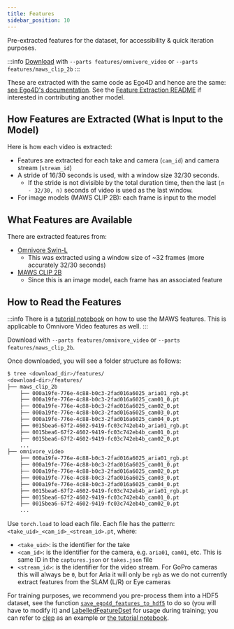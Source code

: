 ```yaml
---
title: Features
sidebar_position: 10
---
```


Pre-extracted features for the dataset, for accessibility & quick iteration purposes.

:::info
[Download](/download/) with `--parts features/omnivore_video` or `--parts features/maws_clip_2b`
:::

These are extracted with the same code as Ego4D and hence are the same: [see
Ego4D's documentation](https://ego4d-data.org/docs/data/features/#description).
See the [Feature Extraction
README](https://github.com/facebookresearch/Ego4d/tree/main/ego4d/features#adding-a-model)
if interested in contributing another model.

## How Features are Extracted (What is Input to the Model)

Here is how each video is extracted:
- Features are extracted for each take and camera (`cam_id`) and camera stream
  (`stream_id`)
- A stride of 16/30 seconds is used, with a window size 32/30 seconds. 
    - If the stride is not divisible by the total duration time, then
      the last `[n - 32/30, n)` seconds of video is used as the last window.
- For image models (MAWS CLIP 2B): each frame is input to the model


## What Features are Available

There are extracted features from:
- [Omnivore Swin-L](https://github.com/facebookresearch/omnivore/tree/main/omnivore#model-zoo)
   -  This was extracted using a window size of ~32 frames (more accurately 32/30 seconds)
- [MAWS CLIP 2B](https://github.com/facebookresearch/maws)
    - Since this is an image model, each frame has an associated feature

## How to Read the Features

:::info
There is a [tutorial notebook](https://github.com/facebookresearch/Ego4d/blob/main/notebooks/egoexo/EgoExo_MAWS_Features.ipynb) on how to use the MAWS features. This is applicable to Omnivore Video features as well.
:::


Download with `--parts features/omnivore_video` or `--parts features/maws_clip_2b`.

Once downloaded, you will see a folder structure as follows:

```bash
$ tree <download_dir>/features/
<download-dir>/features/
├── maws_clip_2b
    ├── 000a19fe-776e-4c88-b0c3-2fad016a6025_aria01_rgb.pt
    ├── 000a19fe-776e-4c88-b0c3-2fad016a6025_cam01_0.pt
    ├── 000a19fe-776e-4c88-b0c3-2fad016a6025_cam02_0.pt
    ├── 000a19fe-776e-4c88-b0c3-2fad016a6025_cam03_0.pt
    ├── 000a19fe-776e-4c88-b0c3-2fad016a6025_cam04_0.pt
    ├── 0015bea6-67f2-4602-9419-fc03c742eb4b_aria01_rgb.pt
    ├── 0015bea6-67f2-4602-9419-fc03c742eb4b_cam01_0.pt
    ├── 0015bea6-67f2-4602-9419-fc03c742eb4b_cam02_0.pt
    ...
├── omnivore_video
    ├── 000a19fe-776e-4c88-b0c3-2fad016a6025_aria01_rgb.pt
    ├── 000a19fe-776e-4c88-b0c3-2fad016a6025_cam01_0.pt
    ├── 000a19fe-776e-4c88-b0c3-2fad016a6025_cam02_0.pt
    ├── 000a19fe-776e-4c88-b0c3-2fad016a6025_cam03_0.pt
    ├── 000a19fe-776e-4c88-b0c3-2fad016a6025_cam04_0.pt
    ├── 0015bea6-67f2-4602-9419-fc03c742eb4b_aria01_rgb.pt
    ├── 0015bea6-67f2-4602-9419-fc03c742eb4b_cam01_0.pt
    ├── 0015bea6-67f2-4602-9419-fc03c742eb4b_cam02_0.pt
    ...
```


Use `torch.load` to load each file. Each file has the pattern: `<take_uid>_<cam_id>_<stream_id>.pt`, where: 
- `<take_uid>`: is the identifier for the take
- `<cam_id>`: is the identifier for the camera, e.g. `aria01`, `cam01`, etc. This is
  same ID in the `captures.json` or `takes.json` file
- `<stream_id>`: is the identifier for the video stream. For GoPro cameras this
  will always be `0`, but for Aria it will only be `rgb` as we do not currently
  extract features from the SLAM (L/R) or Eye cameras

For training purposes, we recommend you pre-process them into a HDF5 dataset, see the function [`save_ego4d_features_to_hdf5`](https://github.com/facebookresearch/Ego4d/blob/main/ego4d/research/dataset.py#L47)
to do so (you will have to modify it) and
[LabelledFeatureDset](https://github.com/facebookresearch/Ego4d/blob/main/ego4d/research/dataset.py#L13)
for usage during training; you can refer to
[clep](https://github.com/facebookresearch/Ego4d/tree/main/ego4d/research/clep)
as an example or [the tutorial notebook](https://github.com/facebookresearch/Ego4d/blob/main/notebooks/egoexo/EgoExo_MAWS_Features.ipynb). 
